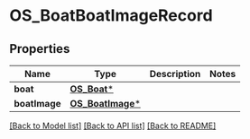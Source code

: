 # OS_BoatBoatImageRecord

## Properties
Name | Type | Description | Notes
------------ | ------------- | ------------- | -------------
**boat** | [**OS_Boat***](OS_Boat.md) |  | 
**boatImage** | [**OS_BoatImage***](OS_BoatImage.md) |  | 

[[Back to Model list]](../README.md#documentation-for-models) [[Back to API list]](../README.md#documentation-for-api-endpoints) [[Back to README]](../README.md)


